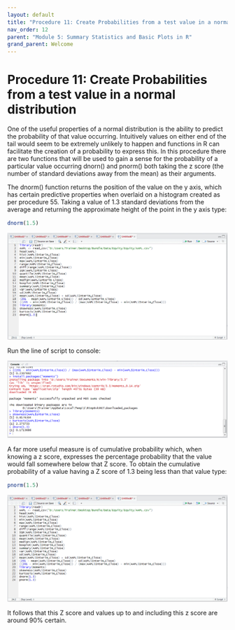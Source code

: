 ```yaml
---
layout: default
title: "Procedure 11: Create Probabilities from a test value in a normal distribution"
nav_order: 12
parent: "Module 5: Summary Statistics and Basic Plots in R"
grand_parent: Welcome
---
```


# Procedure 11: Create Probabilities from a test value in a normal distribution

One of the useful properties of a normal distribution is the ability to predict the probability of that value occurring.  Intuitively values on either end of the tail would seem to be extremely unlikely to happen and functions in R can facilitate the creation of a probability to express this.  In this procedure there are two functions that will be used to gain a sense for the probability of a particular value occurring dnorn() and pnorm() both taking the z score (the number of standard deviations away from the mean) as their arguments.  

The dnorm() function returns the position of the value on the y axis,  which has certain predictive properties when overlaid on a histogram created as per procedure 55.  Taking a value of 1.3 standard deviations from the average and returning the approximate height of the point in the y axis type:

``` r
dnorm(1.5)
```

![img.png](img.png)

Run the line of script to console:

![img_1.png](img_1.png)

A far more useful measure is of cumulative probability which, when knowing a z score, expresses the percentage probability that the value would fall somewhere below that Z score.  To obtain the cumulative probability of a value having a Z score of 1.3 being less than that value type:

``` r
pnorm(1.5)
```

![img_2.png](img_2.png)

It follows that this Z score and values up to and including this z score are around 90% certain.